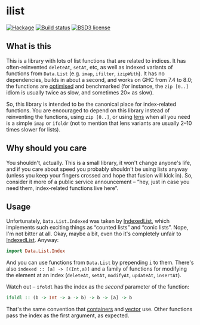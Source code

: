 # ilist

[![Hackage](https://img.shields.io/hackage/v/ilist.svg)](https://hackage.haskell.org/package/ilist)
[![Build status](https://secure.travis-ci.org/aelve/ilist.svg)](https://travis-ci.org/aelve/ilist)
[![BSD3 license](https://img.shields.io/badge/license-BSD3-blue.svg)](https://github.com/aelve/ilist/blob/master/LICENSE)

## What is this

This is a library with lots of list functions that are related to indices. It has often-reinvented `deleteAt`, `setAt`, etc, as well as indexed variants of functions from `Data.List` (e.g. `imap`, `ifilter`, `izipWith`). It has no dependencies, builds in about a second, and works on GHC from 7.4 to 8.0; the functions are [optimised](https://github.com/aelve/ilist/blob/master/lib/Data/List/Index.hs) and benchmarked (for instance, the `zip [0..]` idiom is usually twice as slow, and sometimes 20× as slow).

So, this library is intended to be the canonical place for index-related functions. You are encouraged to depend on this library instead of reinventing the functions, using `zip [0..]`, or using [lens](hackage.haskell.org/package/lens) when all you need is a simple `imap` or `ifoldr` (not to mention that lens variants are usually 2–10 times slower for lists).

## Why should you care

You shouldn't, actually. This is a small library, it won't change anyone's life, and if you care about speed you probably shouldn't be using lists anyway (unless you keep your fingers crossed and hope that fusion will kick in). So, consider it more of a public service announcement – “hey, just in case you need them, index-related functions live here”.

## Usage

Unfortunately, `Data.List.Indexed` was taken by [IndexedList](http://hackage.haskell.org/package/IndexedList), which implements such exciting things as “counted lists” and “conic lists”. Nope, I'm not bitter at all. Okay, maybe a bit, even tho it's completely unfair to [IndexedList](http://hackage.haskell.org/package/IndexedList). Anyway:

~~~ haskell
import Data.List.Index
~~~

And you can use functions from `Data.List` by prepending `i` to them. There's also `indexed :: [a] -> [(Int,a)]` and a family of functions for modifying the element at an index (`deleteAt`, `setAt`, `modifyAt`, `updateAt`, `insertAt`).

Watch out – `ifoldl` has the index as the *second* parameter of the function:

~~~ haskell
ifoldl :: (b -> Int -> a -> b) -> b -> [a] -> b
~~~

That's the same convention that [containers](http://hackage.haskell.org/package/containers) and [vector](http://hackage.haskell.org/package/vector) use. Other functions pass the index as the first argument, as expected.
